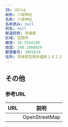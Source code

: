 ```yaml
---
ID: J0Jiq
総称: 八坂神社
名称: 八坂神社
名称読み: null
別名: null
都道府県: 茨城県
区域: 笠間市
緯度: 36.3544198
経度: 140.1808029
郵便番号: 3091634
住所: 茨城県笠間市福原１８２３
---
```


## その他

### 参考URL

| URL | 説明          |
| --- | ------------- |
|     | OpenStreetMap |
